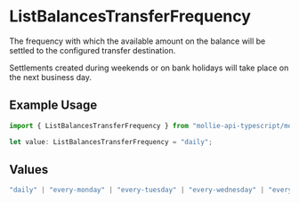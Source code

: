 # ListBalancesTransferFrequency

The frequency with which the available amount on the balance will be settled to the configured transfer
destination.

Settlements created during weekends or on bank holidays will take place on the next business day.

## Example Usage

```typescript
import { ListBalancesTransferFrequency } from "mollie-api-typescript/models/operations";

let value: ListBalancesTransferFrequency = "daily";
```

## Values

```typescript
"daily" | "every-monday" | "every-tuesday" | "every-wednesday" | "every-thursday" | "every-friday" | "monthly" | "never"
```